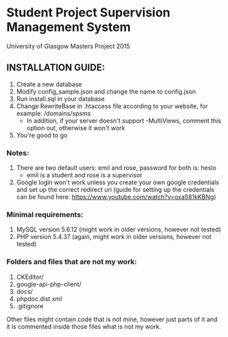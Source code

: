 # Student Project Supervision Management System
University of Glasgow Masters Project 2015

## INSTALLATION GUIDE:

1. Create a new database
2. Modify config_sample.json and change the name to config.json
3. Run install.sql in your database
4. Change RewriteBase in .htaccess file according to your website, for example: /domains/spsms
   - In addition, if your server doesn't support -MultiViews, comment this option out, otherwise it won't work
5. You're good to go


### Notes:
1. There are two default users: emil and rose, password for both is: heslo
   - emil is a student and rose is a supervisor
2. Google login won't work unless you create your own google credentials and set up the correct redirect uri (guide for setting up the credentials can be found here: https://www.youtube.com/watch?v=oxa581kKBNg)


### Minimal requirements:
1. MySQL version 5.6.12 (might work in older versions, however not tested)
2. PHP version 5.4.37 (again, might work in older versions, however not tested)


### Folders and files that are not my work:
1. CKEditor/
2. google-api-php-client/
3. docs/
3. phpdoc.dist.xml
4. .gitignore

Other files might contain code that is not mine, however just parts of it and it is commented inside those files what is not my work.
